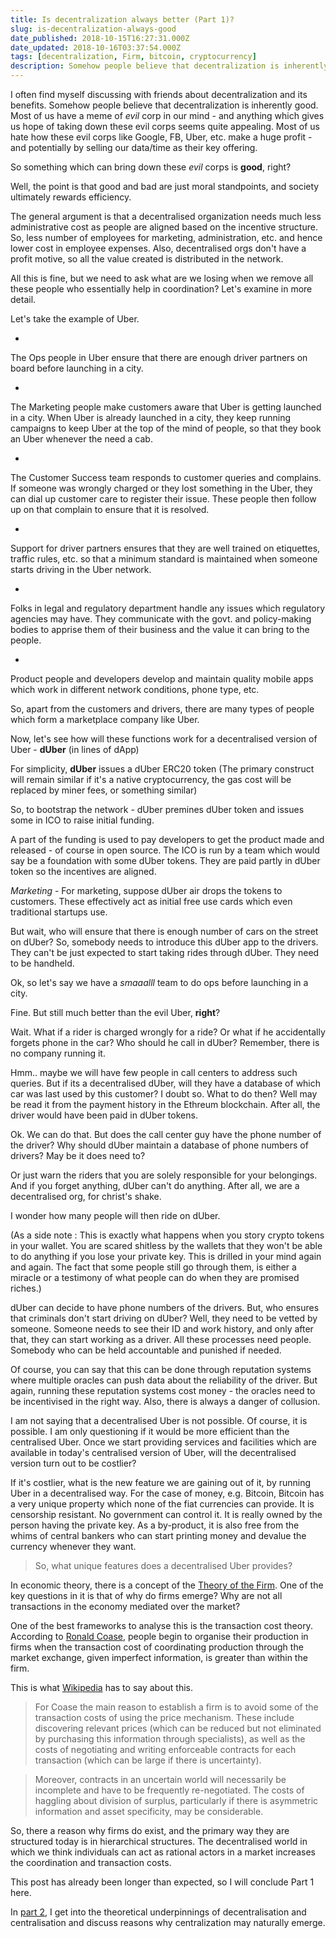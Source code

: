 ```yaml
---
title: Is decentralization always better (Part 1)?
slug: is-decentralization-always-good
date_published: 2018-10-15T16:27:31.000Z
date_updated: 2018-10-16T03:37:54.000Z
tags: [decentralization, Firm, bitcoin, cryptocurrency]
description: Somehow people believe that decentralization is inherently good. Most of us have a meme of evil corp in our mind - and any thing which gives us hope of taking down these evil corps seems quite appealing. Most of us hate how these evil corps like Google, FB, Uber, etc. make huge profit 
---
```


I often find myself discussing with friends about decentralization and its benefits. Somehow people believe that decentralization is inherently good. Most of us have a meme of *evil* corp in our mind - and anything which gives us hope of taking down these evil corps seems quite appealing. Most of us hate how these evil corps like Google, FB, Uber, etc. make a huge profit - and potentially by selling our data/time as their key offering.

So something which can bring down these *evil* corps is **good**, right?

Well, the point is that good and bad are just moral standpoints, and society ultimately rewards efficiency.

The general argument is that a decentralised organization needs much less administrative cost as people are aligned based on the incentive structure. So, less number of employees for marketing, administration, etc. and hence lower cost in employee expenses. Also, decentralised orgs don't have a profit motive, so all the value created is distributed in the network.

All this is fine, but we need to ask what are we losing when we remove all these people who essentially help in coordination? Let's examine in more detail.

Let's take the example of Uber.

- 
The Ops people in Uber ensure that there are enough driver partners on board before launching in a city.

- 
The Marketing people make customers aware that Uber is getting launched in a city. When Uber is already launched in a city, they keep running campaigns to keep Uber at the top of the mind of people, so that they book an Uber whenever the need a cab.

- 
The Customer Success team responds to customer queries and complains. If someone was wrongly charged or they lost something in the Uber, they can dial up customer care to register their issue. These people then follow up on that complain to ensure that it is resolved.

- 
Support for driver partners ensures that they are well trained on etiquettes, traffic rules, etc. so that a minimum standard is maintained when someone starts driving in the Uber network.

- 
Folks in legal and regulatory department handle any issues which regulatory agencies may have. They communicate with the govt. and policy-making bodies to apprise them of their business and the value it can bring to the people.

- 
Product people and developers develop and maintain quality mobile apps which work in different network conditions, phone type, etc.

So, apart from the customers and drivers, there are many types of people which form a marketplace company like Uber.

Now, let's see how will these functions work for a decentralised version of Uber - **dUber** (in lines of dApp)

For simplicity, **dUber** issues a dUber ERC20 token (The primary construct will remain similar if it's a native cryptocurrency, the gas cost will be replaced by miner fees, or something similar)

So, to bootstrap the network - dUber premines dUber token and issues some in ICO to raise initial funding.

A part of the funding is used to pay developers to get the product made and released - of course in open source. The ICO is run by a team which would say be a foundation with some dUber tokens. They are paid partly in dUber token so the incentives are aligned.

*Marketing* - For marketing, suppose dUber air drops the tokens to customers. These effectively act as initial free use cards which even traditional startups use.

But wait, who will ensure that there is enough number of cars on the street on dUber? So, somebody needs to introduce this dUber app to the drivers. They can't be just expected to start taking rides through dUber. They need to be handheld.

Ok, so let's say we have a *smaaalll* team to do ops before launching in a city.

Fine. But still much better than the evil Uber, **right**?

Wait. What if a rider is charged wrongly for a ride? Or what if he accidentally forgets phone in the car? Who should he call in dUber? Remember, there is no company running  it.

Hmm.. maybe we will have few people in call centers to address such queries. But if its a decentralised dUber, will they have a database of which car was last used by this customer? I doubt so. What to do then? Well may be read it from the payment history in the Ethreum blockchain. After all, the driver would have been paid in dUber tokens.

Ok. We can do that. But does the call center guy have the phone number of the driver? Why should dUber maintain a database of phone numbers of drivers? May be it does need to?

Or just warn the riders that you are solely responsible for your belongings. And if you forget anything, dUber can't do anything. After all, we are a decentralised org, for christ's shake.

I wonder how many people will then ride on dUber.

(As a side note : This is exactly what happens when you story crypto tokens in your wallet. You are scared shitless by the wallets that they won't be able to do anything if you lose your private key. This is drilled in your mind again and again. The fact that some people still go through them, is either a miracle or a testimony of what people can do when they are promised riches.)

dUber can decide to have phone numbers of the drivers. But, who ensures that criminals don't start driving on dUber? Well, they need to be vetted by someone. Someone needs to see their ID and work history, and only after that, they can start working as a driver. All these processes need people. Somebody who can be held accountable and punished if needed.

Of course, you can say that this can be done through reputation systems where multiple oracles can push data about the reliability of the driver. But again, running these reputation systems cost money - the oracles need to be incentivised in the right way. Also, there is always a danger of collusion.

I am not saying that a decentralised Uber is not possible. Of course, it is possible. I am only questioning if it would be more efficient than the centralised Uber. Once we start providing services and facilities which are available in today's centralised version of Uber, will the decentralised version turn out to be costlier?

If it's costlier, what is the new feature we are gaining out of it, by running Uber in a decentralised way. For the case of money, e.g. Bitcoin, Bitcoin has a very unique property which none of the fiat currencies can provide. It is censorship resistant. No government can control it. It is really owned by the person having the private key. As a by-product, it is also free from the whims of central bankers who can start printing money and devalue the currency whenever they want.

> So, what unique features does a decentralised Uber provides?

In economic theory, there is a concept of the [Theory of the Firm](https://en.wikipedia.org/wiki/Theory_of_the_firm). One of the key questions in it is that of why do firms emerge? Why are not all transactions in the economy mediated over the market?

One of the best frameworks to analyse this is the transaction cost theory. According to [Ronald Coase](https://en.wikipedia.org/wiki/Ronald_Coase), people begin to organise their production in firms when the transaction cost of coordinating production through the market exchange, given imperfect information, is greater than within the firm.

This is what [Wikipedia](https://en.wikipedia.org/wiki/Theory_of_the_firm) has to say about this.

> For Coase the main reason to establish a firm is to avoid some of the transaction costs of using the price mechanism. These include discovering relevant prices (which can be reduced but not eliminated by purchasing this information through specialists), as well as the costs of negotiating and writing enforceable contracts for each transaction (which can be large if there is uncertainty).

> Moreover, contracts in an uncertain world will necessarily be incomplete and have to be frequently re-negotiated. The costs of haggling about division of surplus, particularly if there is asymmetric information and asset specificity, may be considerable.

So, there a reason why firms do exist, and the primary way they are structured today is in hierarchical structures. The decentralised world in which we think individuals can act as rational actors in a market increases the coordination and transaction costs.

This post has already been longer than expected, so I will conclude Part 1 here.

In [part 2](http://blog.pranay01.com/is-decentralisation-better/), I get into the theoretical underpinnings of decentralisation and centralisation and discuss reasons why centralization may naturally emerge.
